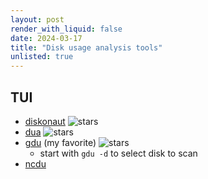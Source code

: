 ```yaml
---
layout: post
render_with_liquid: false
date: 2024-03-17
title: "Disk usage analysis tools"
unlisted: true
---
```


## TUI

- [diskonaut](https://github.com/imsnif/diskonaut)
  ![stars](https://img.shields.io/github/stars/imsnif/diskonaut)
- [dua](https://github.com/Byron/dua-cli)
  ![stars](https://img.shields.io/github/stars/Byron/dua-cli)
- [gdu](https://github.com/dundee/gdu) (my favorite)
  ![stars](https://img.shields.io/github/stars/dundee/gdu)
  - start with `gdu -d` to select disk to scan
- [ncdu](https://dev.yorhel.nl/ncdu)
